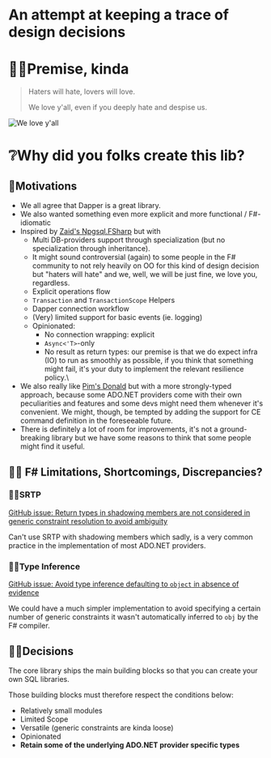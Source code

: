 # An attempt at keeping a trace of design decisions

# 👩‍🎨Premise, kinda

> Haters will hate, lovers will love.
> 
> We love y'all, even if you deeply hate and despise us.

![We love y'all](https://media.giphy.com/media/Pio2NkVIbTWMaYiKeV/giphy.gif)

# ❔Why did you folks create this lib?

## 🙋Motivations

- We all agree that Dapper is a great library.
- We also wanted something even more explicit and more functional / F#-idiomatic
- Inspired by [Zaid's Npgsql.FSharp](https://github.com/Zaid-Ajaj/Npgsql.FSharp) but with
    - Multi DB-providers support through specialization (but no specialization through inheritance).
    - It might sound controversial (again) to some people in the F# community to not rely heavily on OO for 
      this kind of design decision but "haters will hate" and we, well, we will be just fine, we love you, regardless.
    - Explicit operations flow
    - `Transaction` and `TransactionScope` Helpers
    - Dapper connection workflow
    - (Very) limited support for basic events (ie. logging)
    - Opinionated:
      - No connection wrapping: explicit
      - `Async<'T>`-only
      - No result as return types: our premise is that we do expect infra (IO) to run as smoothly as possible, 
        if you think that something might fail, it's your duty to implement the relevant resilience policy.\
- We also really like [Pim's Donald](https://github.com/pimbrouwers/Donald) but with a more strongly-typed approach, because some ADO.NET providers come with their own peculiarities and features and some devs might need them whenever it's convenient. 
  We might, though, be tempted by adding the support for CE command definition in the foreseeable future.
- There is definitely a lot of room for improvements, it's not a ground-breaking library but we have some reasons to think that some people might find it useful.

## 🙎‍♀️ F# Limitations, Shortcomings, Discrepancies?

### 🚣‍♀️SRTP

[GitHub issue: Return types in shadowing members are not considered in generic constraint resolution to avoid ambiguity](https://github.com/dotnet/fsharp/issues/8794)

Can't use SRTP with shadowing members which sadly, is a very common practice in the implementation of most ADO.NET providers.

### 🧗‍♀️Type Inference

[GitHub issue: Avoid type inference defaulting to `object` in absence of evidence](https://github.com/fsharp/fslang-suggestions/issues/885)

We could have a much simpler implementation to avoid specifying a certain number of generic constraints it wasn't automatically inferred to `obj` by the F# compiler.

## 🤸‍♀️Decisions

The core library ships the main building blocks so that you can create your own SQL libraries.

Those building blocks must therefore respect the conditions below:

- Relatively small modules 
- Limited Scope
- Versatile (generic constraints are kinda loose)
- Opinionated 
- **Retain some of the underlying ADO.NET provider specific types**
